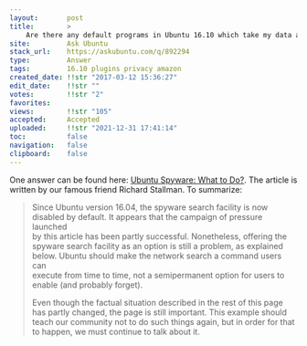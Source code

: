 ```yaml
---
layout:       post
title:        >
    Are there any default programs in Ubuntu 16.10 which take my data and pose a privacy risk?
site:         Ask Ubuntu
stack_url:    https://askubuntu.com/q/892294
type:         Answer
tags:         16.10 plugins privacy amazon
created_date: !!str "2017-03-12 15:36:27"
edit_date:    !!str ""
votes:        !!str "2"
favorites:    
views:        !!str "105"
accepted:     Accepted
uploaded:     !!str "2021-12-31 17:41:14"
toc:          false
navigation:   false
clipboard:    false
---
```


One answer can be found here: [Ubuntu Spyware: What to Do?][1]. The article is written by our famous friend Richard Stallman. To summarize:

> Since Ubuntu version 16.04, the spyware search facility is now  
> disabled by default. It appears that the campaign of pressure launched  
> by this article has been partly successful. Nonetheless, offering the  
> spyware search facility as an option is still a problem, as explained  
> below. Ubuntu should make the network search a command users can  
> execute from time to time, not a semipermanent option for users to  
> enable (and probably forget).  
>   
> Even though the factual situation described in the rest of this page  
> has partly changed, the page is still important. This example should  
> teach our community not to do such things again, but in order for that  
> to happen, we must continue to talk about it.  




  [1]: https://www.gnu.org/philosophy/ubuntu-spyware.en.html

